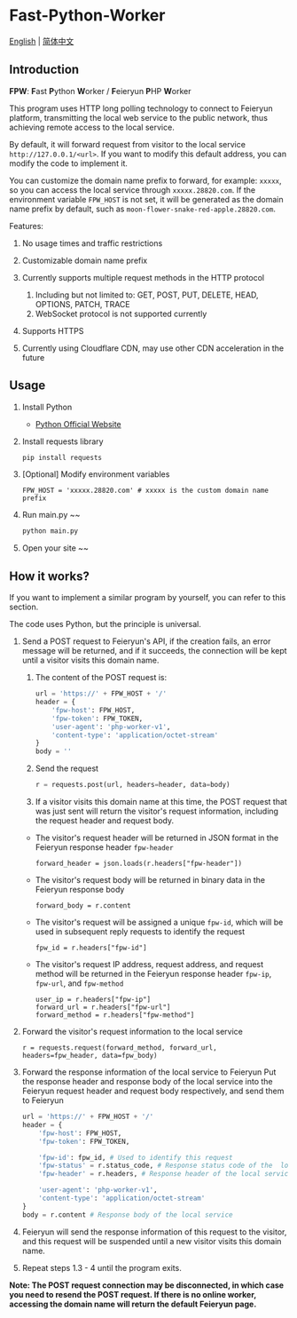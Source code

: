 # Fast-Python-Worker

[English](README-EN.md) | [简体中文](README.md)

## Introduction
**FPW**: **F**ast **P**ython **W**orker / **F**eieryun **P**HP **W**orker

This program uses HTTP long polling technology to connect to Feieryun platform, transmitting the local web service to the public network, thus achieving remote access to the local service.

By default, it will forward request from visitor to the local service `http://127.0.0.1/<url>`. If you want to modify this default address, you can modify the code to implement it.

You can customize the domain name prefix to forward, for example: `xxxxx`, so you can access the local service through `xxxxx.28820.com`. If the environment variable `FPW_HOST` is not set, it will be generated as the domain name prefix by default, such as `moon-flower-snake-red-apple.28820.com`.

Features:

1. No usage times and traffic restrictions

2. Customizable domain name prefix

3. Currently supports multiple request methods in the HTTP protocol
   1. Including but not limited to: GET, POST, PUT, DELETE, HEAD, OPTIONS, PATCH, TRACE
   2. WebSocket protocol is not supported currently
   
4. Supports HTTPS

5. Currently using Cloudflare CDN, may use other CDN acceleration in the future

## Usage
1. Install Python
    - [Python Official Website](https://www.python.org/)

2. Install requests library
    ```bash
    pip install requests
    ```

3. [Optional] Modify environment variables
    ```
    FPW_HOST = 'xxxxx.28820.com' # xxxxx is the custom domain name prefix
    ```

4. Run main.py ~~
    ```bash
    python main.py
    ```

5. Open your site ~~

## How it works?
If you want to implement a similar program by yourself, you can refer to this section.

The code uses Python, but the principle is universal.

1. Send a POST request to Feieryun's API, if the creation fails, an error message will be returned, and if it succeeds, the connection will be kept until a visitor visits this domain name.
   
    1. The content of the POST request is:
        ```python
        url = 'https://' + FPW_HOST + '/'
        header = {
            'fpw-host': FPW_HOST,
            'fpw-token': FPW_TOKEN,
            'user-agent': 'php-worker-v1',
            'content-type': 'application/octet-stream'
        }
        body = ''
        ```
    
    2. Send the request
        ```python
        r = requests.post(url, headers=header, data=body)
        ```
    
    3. If a visitor visits this domain name at this time, the POST request that was just sent will return the visitor's request information, including the request header and request body.
   
     - The visitor's request header will be returned in JSON format in the Feieryun response header `fpw-header`
        ```
        forward_header = json.loads(r.headers["fpw-header"])
        ```

     - The visitor's request body will be returned in binary data in the Feieryun response body
        ```
        forward_body = r.content
        ```

     - The visitor's request will be assigned a unique `fpw-id`, which will be used in subsequent reply requests to identify the request
        ```
        fpw_id = r.headers["fpw-id"]
        ```

     - The visitor's request IP address, request address, and request method will be returned in the Feieryun response header `fpw-ip`, `fpw-url`, and `fpw-method`
        ```
        user_ip = r.headers["fpw-ip"]
        forward_url = r.headers["fpw-url"]
        forward_method = r.headers["fpw-method"]
        ```

2. Forward the visitor's request information to the local service
    ```
    r = requests.request(forward_method, forward_url, headers=fpw_header, data=fpw_body)
    ```

3. Forward the response information of the local service to Feieryun
    Put the response header and response body of the local service into     the Feieryun request header and request body respectively, and send     them to Feieryun
    ```python
    url = 'https://' + FPW_HOST + '/'
    header = {
        'fpw-host': FPW_HOST,
        'fpw-token': FPW_TOKEN,

        'fpw-id': fpw_id, # Used to identify this request
        'fpw-status' = r.status_code, # Response status code of the  local service
        'fpw-header' = r.headers, # Response header of the local service

        'user-agent': 'php-worker-v1',
        'content-type': 'application/octet-stream'
    }
    body = r.content # Response body of the local service
    ```
4. Feieryun will send the response information of this request to the visitor, and this request will be suspended until a new visitor visits this domain name.

5. Repeat steps 1.3 - 4 until the program exits.
   
**Note: The POST request connection may be disconnected, in which case you need to resend the POST request. If there is no online worker, accessing the domain name will return the default Feieryun page.**